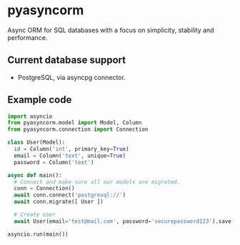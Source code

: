 # pyasyncorm

Async ORM for SQL databases with a focus on simplicity, stability and performance.

## Current database support

- PostgreSQL, via asyncpg connector.

## Example code

```python
import asyncio
from pyasyncorm.model import Model, Column
from pyasyncorm.connection import Connection

class User(Model):
  id = Column('int', primary_key=True)
  email = Column('text', unique=True)
  password = Column('text')

async def main():
  # Connect and make sure all our models are migrated.
  conn = Connection()
  await conn.connect('postgresql://')
  await conn.migrate([ User ])

  # Create user
  await User(email='test@mail.com', password='securepassword123').save()

asyncio.run(main())
```
